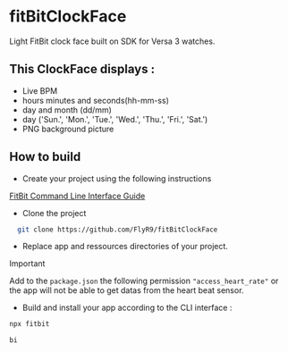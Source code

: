 # fitBitClockFace
Light FitBit clock face built on SDK for Versa 3 watches.

## This ClockFace displays :
- Live BPM
- hours minutes and seconds(hh-mm-ss)
- day and month (dd/mm)
- day ('Sun.', 'Mon.', 'Tue.', 'Wed.', 'Thu.', 'Fri.', 'Sat.')
- PNG background picture

## How to build

- Create your project using the following instructions

[FitBit Command Line Interface Guide](https://dev.fitbit.com/build/guides/command-line-interface/)

- Clone the project

```bash
  git clone https://github.com/FlyR9/fitBitClockFace
```

- Replace app and ressources directories of your project.

> [!IMPORTANT]  
> Add to the ```package.json``` the following permission ```"access_heart_rate"``` or the app will not be able to get datas from the heart beat sensor.

- Build and install your app according to the CLI interface :
  
```bash
npx fitbit 
```

```bash
bi 
```
